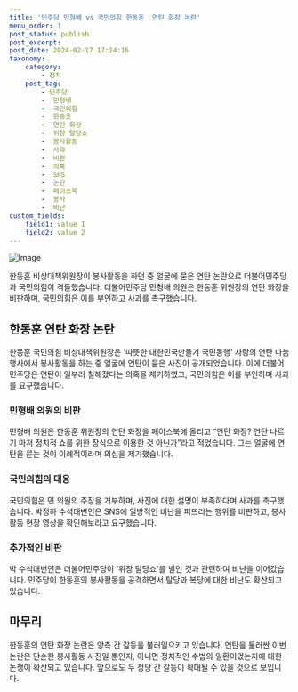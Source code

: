 ```yaml
---
title: '민주당 민형배 vs 국민의힘 한동훈  연탄 화장 논란'
menu_order: 1
post_status: publish
post_excerpt: 
post_date: 2024-02-17 17:14:16
taxonomy:
    category:
        - 정치
    post_tag:
        - 민주당
        -  민형배
        -  국민의힘
        -  한동훈
        -  연탄 화장
        -  위장 탈당쇼
        -  봉사활동
        -  사과
        -  비판
        -  의혹
        -  SNS
        -  논란
        -  페이스북
        -  봉사
        -  비난
custom_fields:
    field1: value 1
    field2: value 2
---
```


![Image](https://imgnews.pstatic.net/image/009/2024/02/11/0005257154_001_20240211160001018.jpg?type=w647)

한동훈 비상대책위원장이 봉사활동을 하던 중 얼굴에 묻은 연탄 논란으로 더불어민주당과 국민의힘이 격돌했습니다. 더불어민주당 민형배 의원은 한동훈 위원장의 연탄 화장을 비판하며, 국민의힘은 이를 부인하고 사과를 촉구했습니다.
## 한동훈 연탄 화장 논란
한동훈 국민의힘 비상대책위원장은 '따뜻한 대한민국만들기 국민동행' 사랑의 연탄 나눔 행사에서 봉사활동을 하는 중 얼굴에 연탄이 묻은 사진이 공개되었습니다. 이에 더불어민주당은 연탄이 일부러 칠해졌다는 의혹을 제기하였고, 국민의힘은 이를 부인하며 사과를 요구했습니다.
### 민형배 의원의 비판
민형배 의원은 한동훈 위원장의 연탄 화장을 페이스북에 올리고 “연탄 화장? 연탄 나르기 마저 정치적 쇼를 위한 장식으로 이용한 것 아닌가”라고 적었습니다. 그는 얼굴에 연탄을 묻는 것이 이례적이라며 의심을 제기했습니다.
### 국민의힘의 대응
국민의힘은 민 의원의 주장을 거부하며, 사진에 대한 설명이 부족하다며 사과를 촉구했습니다. 박정하 수석대변인은 SNS에 일방적인 비난을 퍼뜨리는 행위를 비판하고, 봉사활동 현장 영상을 확인해보라고 요구했습니다.
### 추가적인 비판
박 수석대변인은 더불어민주당이 '위장 탈당쇼'를 벌인 것과 관련하여 비난을 이어갔습니다. 민주당이 한동훈의 봉사활동을 공격하면서 탈당과 복당에 대한 비난도 확산되고 있습니다.
## 마무리
한동훈의 연탄 화장 논란은 양측 간 갈등을 불러일으키고 있습니다. 연탄을 둘러싼 이번 논란은 단순한 봉사활동 사진일 뿐인지, 아니면 정치적인 수법의 일환이었는지에 대한 논쟁이 확산되고 있습니다. 앞으로도 두 정당 간 갈등이 확대될 수 있을 것으로 보입니다.

